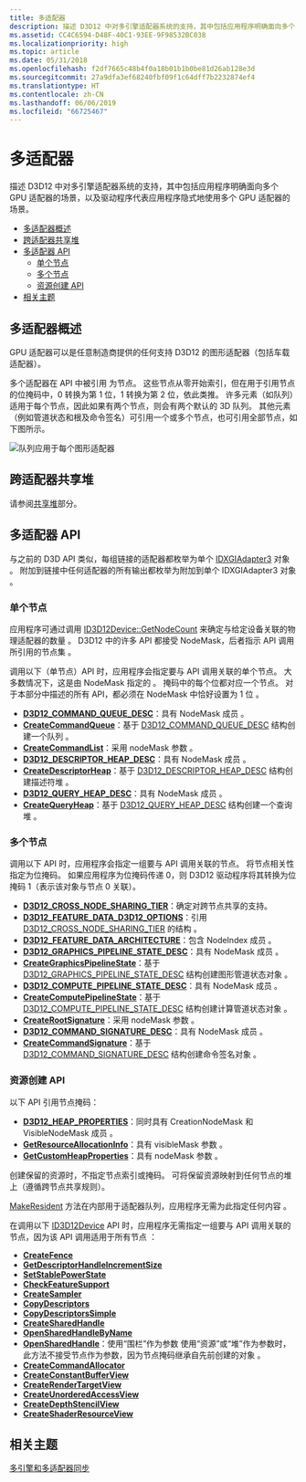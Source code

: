 ```yaml
---
title: 多适配器
description: 描述 D3D12 中对多引擎适配器系统的支持，其中包括应用程序明确面向多个 GPU 适配器的场景，以及驱动程序代表应用程序隐式地使用多个 GPU 适配器的场景。
ms.assetid: CC4C6594-D48F-40C1-93EE-9F98532BC038
ms.localizationpriority: high
ms.topic: article
ms.date: 05/31/2018
ms.openlocfilehash: f2df7665c48b4f0a18b01b1b0be81d26ab128e3d
ms.sourcegitcommit: 27a9dfa3ef68240fbf09f1c64dff7b2232874ef4
ms.translationtype: HT
ms.contentlocale: zh-CN
ms.lasthandoff: 06/06/2019
ms.locfileid: "66725467"
---
```

# <a name="multi-adapter"></a>多适配器

描述 D3D12 中对多引擎适配器系统的支持，其中包括应用程序明确面向多个 GPU 适配器的场景，以及驱动程序代表应用程序隐式地使用多个 GPU 适配器的场景。

-   [多适配器概述](#multi-adapter-overview)
-   [跨适配器共享堆](#sharing-heaps-across-adapters)
-   [多适配器 API](#multi-adapter-apis)
    -   [单个节点](#single-nodes)
    -   [多个节点](#multiple-nodes)
    -   [资源创建 API](#resource-creation-apis)
-   [相关主题](#related-topics)

## <a name="multi-adapter-overview"></a>多适配器概述

GPU 适配器可以是任意制造商提供的任何支持 D3D12 的图形适配器（包括车载适配器）。

多个适配器在 API 中被引用  为节点。 这些节点从零开始索引，但在用于引用节点的位掩码中，0 转换为第 1 位，1 转换为第 2 位，依此类推。 许多元素（如队列）适用于每个节点，因此如果有两个节点，则会有两个默认的 3D 队列。 其他元素（例如管道状态和根及命令签名）可引用一个或多个节点，也可引用全部节点，如下图所示。

![队列应用于每个图形适配器](images/multigpu.png)

## <a name="sharing-heaps-across-adapters"></a>跨适配器共享堆

请参阅[共享堆](shared-heaps.md)部分。

## <a name="multi-adapter-apis"></a>多适配器 API

与之前的 D3D API 类似，每组链接的适配器都枚举为单个 [ IDXGIAdapter3](https://docs.microsoft.com/windows/desktop/api/dxgi1_4/nn-dxgi1_4-idxgiadapter3) 对象  。 附加到链接中任何适配器的所有输出都枚举为附加到单个 IDXGIAdapter3 对象  。

### <a name="single-nodes"></a>单个节点

应用程序可通过调用 [ID3D12Device::GetNodeCount](/windows/desktop/api/d3d12/nf-d3d12-id3d12device-getnodecount) 来确定与给定设备关联的物理适配器的数量  。 D3D12 中的许多 API 都接受 NodeMask，后者指示 API 调用所引用的节点集  。

调用以下（单节点）API 时，应用程序会指定要与 API 调用关联的单个节点。 大多数情况下，这是由 NodeMask 指定的  。 掩码中的每个位都对应一个节点。 对于本部分中描述的所有 API，都必须在 NodeMask 中恰好设置为 1 位  。

-   [**D3D12\_COMMAND\_QUEUE\_DESC**](/windows/desktop/api/d3d12/ns-d3d12-d3d12_command_queue_desc)：具有 NodeMask 成员  。
-   [**CreateCommandQueue**](/windows/desktop/api/d3d12/nf-d3d12-id3d12device-createcommandqueue)：基于 [D3D12\_COMMAND\_QUEUE\_DESC](/windows/desktop/api/d3d12/ns-d3d12-d3d12_command_queue_desc) 结构创建一个队列  。
-   [**CreateCommandList**](/windows/desktop/api/d3d12/nf-d3d12-id3d12device-createcommandlist)：采用 nodeMask 参数  。
-   [**D3D12\_DESCRIPTOR\_HEAP\_DESC**](/windows/desktop/api/d3d12/ns-d3d12-d3d12_descriptor_heap_desc)：具有 NodeMask 成员  。
-   [**CreateDescriptorHeap**](/windows/desktop/api/d3d12/nf-d3d12-id3d12device-createdescriptorheap)：基于 [D3D12\_DESCRIPTOR\_HEAP\_DESC](/windows/desktop/api/d3d12/ns-d3d12-d3d12_descriptor_heap_desc) 结构创建描述符堆  。
-   [**D3D12\_QUERY\_HEAP\_DESC**](/windows/desktop/api/d3d12/ns-d3d12-d3d12_query_heap_desc)：具有 NodeMask 成员  。
-   [**CreateQueryHeap**](/windows/desktop/api/d3d12/nf-d3d12-id3d12device-createqueryheap)：基于 [D3D12\_QUERY\_HEAP\_DESC](/windows/desktop/api/d3d12/ns-d3d12-d3d12_query_heap_desc) 结构创建一个查询堆  。

### <a name="multiple-nodes"></a>多个节点

调用以下 API 时，应用程序会指定一组要与 API 调用关联的节点。 将节点相关性指定为位掩码。 如果应用程序为位掩码传递 0，则 D3D12 驱动程序将其转换为位掩码 1（表示该对象与节点 0 关联）。

-   [**D3D12\_CROSS\_NODE\_SHARING\_TIER**](/windows/desktop/api/d3d12/ne-d3d12-d3d12_cross_node_sharing_tier)：确定对跨节点共享的支持。
-   [**D3D12\_FEATURE\_DATA\_D3D12\_OPTIONS**](/windows/desktop/api/d3d12/ns-d3d12-d3d12_feature_data_d3d12_options)：引用 [D3D12\_CROSS\_NODE\_SHARING\_TIER](/windows/desktop/api/d3d12/ne-d3d12-d3d12_cross_node_sharing_tier) 的结构  。
-   [**D3D12\_FEATURE\_DATA\_ARCHITECTURE**](/windows/desktop/api/d3d12/ns-d3d12-d3d12_feature_data_architecture)：包含 NodeIndex 成员  。
-   [**D3D12\_GRAPHICS\_PIPELINE\_STATE\_DESC**](/windows/desktop/api/d3d12/ns-d3d12-d3d12_graphics_pipeline_state_desc)：具有 NodeMask 成员  。
-   [**CreateGraphicsPipelineState**](/windows/desktop/api/d3d12/nf-d3d12-id3d12device-creategraphicspipelinestate)：基于 [D3D12\_GRAPHICS\_PIPELINE\_STATE\_DESC](/windows/desktop/api/d3d12/ns-d3d12-d3d12_graphics_pipeline_state_desc) 结构创建图形管道状态对象  。
-   [**D3D12\_COMPUTE\_PIPELINE\_STATE\_DESC**](/windows/desktop/api/d3d12/ns-d3d12-d3d12_compute_pipeline_state_desc)：具有 NodeMask 成员  。
-   [**CreateComputePipelineState**](/windows/desktop/api/d3d12/nf-d3d12-id3d12device-createcomputepipelinestate)：基于 [D3D12\_COMPUTE\_PIPELINE\_STATE\_DESC](/windows/desktop/api/d3d12/ns-d3d12-d3d12_compute_pipeline_state_desc) 结构创建计算管道状态对象  。
-   [**CreateRootSignature**](/windows/desktop/api/d3d12/nf-d3d12-id3d12device-createrootsignature)：采用 nodeMask 参数  。
-   [**D3D12\_COMMAND\_SIGNATURE\_DESC**](/windows/desktop/api/d3d12/ns-d3d12-d3d12_command_signature_desc)：具有 NodeMask 成员  。
-   [**CreateCommandSignature**](/windows/desktop/api/d3d12/nf-d3d12-id3d12device-createcommandsignature)：基于 [D3D12\_COMMAND\_SIGNATURE\_DESC](/windows/desktop/api/d3d12/ns-d3d12-d3d12_command_signature_desc) 结构创建命令签名对象  。

### <a name="resource-creation-apis"></a>资源创建 API

以下 API 引用节点掩码：

-   [**D3D12\_HEAP\_PROPERTIES**](/windows/desktop/api/d3d12/ns-d3d12-d3d12_heap_properties)：同时具有 CreationNodeMask 和 VisibleNodeMask 成员   。
-   [**GetResourceAllocationInfo**](/windows/desktop/api/d3d12/nf-d3d12-id3d12device-getresourceallocationinfo)：具有 visibleMask 参数  。
-   [**GetCustomHeapProperties**](/windows/desktop/api/d3d12/nf-d3d12-id3d12device-getcustomheapproperties)：具有 nodeMask 参数  。

创建保留的资源时，不指定节点索引或掩码。 可将保留资源映射到任何节点的堆上（遵循跨节点共享规则）。

[MakeResident](/windows/desktop/api/d3d12/nf-d3d12-id3d12device-makeresident) 方法在内部用于适配器队列，应用程序无需为此指定任何内容  。

在调用以下 [ID3D12Device](/windows/desktop/api/d3d12/nn-d3d12-id3d12device) API 时，应用程序无需指定一组要与 API 调用关联的节点，因为该 API 调用适用于所有节点  ：

-   [**CreateFence**](/windows/desktop/api/d3d12/nf-d3d12-id3d12device-createfence)
-   [**GetDescriptorHandleIncrementSize**](/windows/desktop/api/d3d12/nf-d3d12-id3d12device-getdescriptorhandleincrementsize)
-   [**SetStablePowerState**](/windows/desktop/api/d3d12/nf-d3d12-id3d12device-setstablepowerstate)
-   [**CheckFeatureSupport**](/windows/desktop/api/d3d12/nf-d3d12-id3d12device-checkfeaturesupport)
-   [**CreateSampler**](/windows/desktop/api/d3d12/nf-d3d12-id3d12device-createsampler)
-   [**CopyDescriptors**](/windows/desktop/api/d3d12/nf-d3d12-id3d12device-copydescriptors)
-   [**CopyDescriptorsSimple**](/windows/desktop/api/d3d12/nf-d3d12-id3d12device-copydescriptorssimple)
-   [**CreateSharedHandle**](/windows/desktop/api/d3d12/nf-d3d12-id3d12device-createsharedhandle)
-   [**OpenSharedHandleByName**](/windows/desktop/api/d3d12/nf-d3d12-id3d12device-opensharedhandlebyname)
-   [**OpenSharedHandle**](/windows/desktop/api/d3d12/nf-d3d12-id3d12device-opensharedhandle)：使用“围栏”作为参数  使用“资源”或“堆”作为参数时，此方法不接受节点作为参数，因为节点掩码继承自先前创建的对象   。
-   [**CreateCommandAllocator**](/windows/desktop/api/d3d12/nf-d3d12-id3d12device-createcommandallocator)
-   [**CreateConstantBufferView**](/windows/desktop/api/d3d12/nf-d3d12-id3d12device-createconstantbufferview)
-   [**CreateRenderTargetView**](/windows/desktop/api/d3d12/nf-d3d12-id3d12device-createrendertargetview)
-   [**CreateUnorderedAccessView**](/windows/desktop/api/d3d12/nf-d3d12-id3d12device-createunorderedaccessview)
-   [**CreateDepthStencilView**](/windows/desktop/api/d3d12/nf-d3d12-id3d12device-createdepthstencilview)
-   [**CreateShaderResourceView**](/windows/desktop/api/d3d12/nf-d3d12-id3d12device-createshaderresourceview)

## <a name="related-topics"></a>相关主题

<dl> <dt>

[多引擎和多适配器同步](multi-engine-and-multi-gpu-synchronization.md)
</dt> </dl>

 

 




